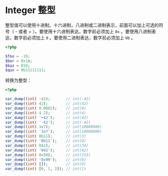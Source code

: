# Integer 整型

整型值可以使用十进制，十六进制，八进制或二进制表示，前面可以加上可选的符号（ - 或者 + ）。要使用十六进制表达，数字前必须加上 `0x` 。要使用八进制表达，数字前必须加上 `0` 。要使用二进制表达，数字前必须加上 `0b` 。

```php
<?php

$foo = -10;
$bar = 0x1A;
$baz = 010;
$qux = 0b11111111;

```

转换为整型：

```php
<?php

var_dump((int) -42);       // int(-42)
var_dump((int) 42);        // int(42)
var_dump((int) 0.0001);    // int(0)
var_dump((int) 4.2);       // int(4)
var_dump((int) '+42');     // int(42)
var_dump((int) '-42');     // int(-42)
var_dump((int) 1e7);       // int(10000000)
var_dump((int) '1e7');     // int(10000000)
var_dump((int) 0b11);      // int(3)
var_dump((int) '0b11');    // int(0)
var_dump((int) 042);       // int(34)
var_dump((int) '042');     // int(42)
var_dump((int) 0x99);      // int(153)
var_dump((int) '0x99');    // int(0)
var_dump((int) []);        // int(0)
var_dump((int) [0, 1, 2]); // int(1)

```

